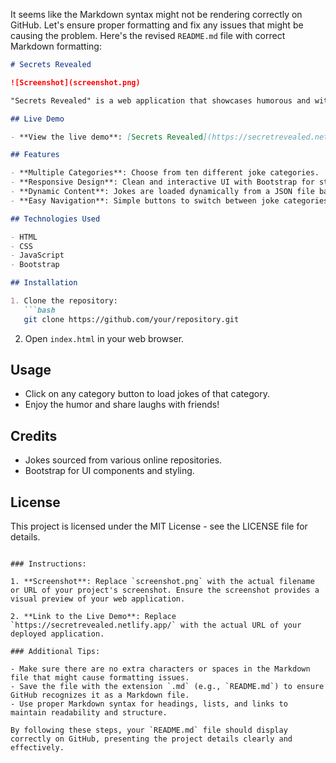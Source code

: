 It seems like the Markdown syntax might not be rendering correctly on GitHub. Let's ensure proper formatting and fix any issues that might be causing the problem. Here's the revised `README.md` file with correct Markdown formatting:

```markdown
# Secrets Revealed

![Screenshot](screenshot.png)

"Secrets Revealed" is a web application that showcases humorous and witty jokes categorized into various themes. Users can choose from different joke categories such as engineers, law, health, funny situations, girlfriend jokes, days of the week, procrastination, cooking, and technology.

## Live Demo

- **View the live demo**: [Secrets Revealed](https://secretrevealed.netlify.app/)

## Features

- **Multiple Categories**: Choose from ten different joke categories.
- **Responsive Design**: Clean and interactive UI with Bootstrap for styling.
- **Dynamic Content**: Jokes are loaded dynamically from a JSON file based on the selected category.
- **Easy Navigation**: Simple buttons to switch between joke categories.

## Technologies Used

- HTML
- CSS
- JavaScript
- Bootstrap

## Installation

1. Clone the repository:
   ```bash
   git clone https://github.com/your/repository.git
   ```
2. Open `index.html` in your web browser.

## Usage

- Click on any category button to load jokes of that category.
- Enjoy the humor and share laughs with friends!

## Credits

- Jokes sourced from various online repositories.
- Bootstrap for UI components and styling.

## License

This project is licensed under the MIT License - see the LICENSE file for details.
```

### Instructions:

1. **Screenshot**: Replace `screenshot.png` with the actual filename or URL of your project's screenshot. Ensure the screenshot provides a visual preview of your web application.
   
2. **Link to the Live Demo**: Replace `https://secretrevealed.netlify.app/` with the actual URL of your deployed application.

### Additional Tips:

- Make sure there are no extra characters or spaces in the Markdown file that might cause formatting issues.
- Save the file with the extension `.md` (e.g., `README.md`) to ensure GitHub recognizes it as a Markdown file.
- Use proper Markdown syntax for headings, lists, and links to maintain readability and structure.

By following these steps, your `README.md` file should display correctly on GitHub, presenting the project details clearly and effectively.